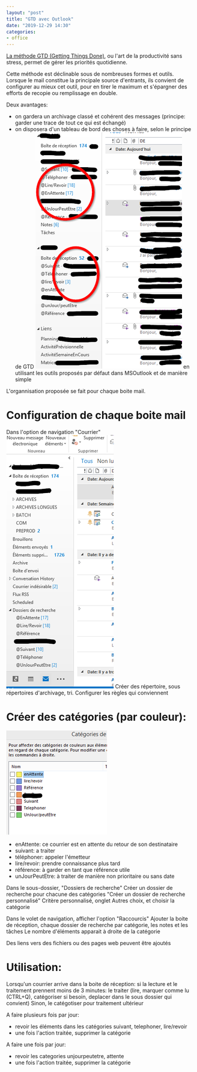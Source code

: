 ```yaml
---
layout: "post"
title: "GTD avec Outlook"
date: "2019-12-29 14:30"
categories:
- office
---
```

[La méthode GTD (Getting Things Done)](https://fr.wikipedia.org/wiki/Getting_Things_Done), ou l'art de la productivité sans stress, permet de gérer les priorités quotidienne.

Cette méthode est déclinable sous de nombreuses formes et outils. Lorsque le mail constitue la principale source d'entrants, ils convient de configurer au mieux cet outil, pour en tirer le maximum et s'épargner des efforts de recopie ou remplissage en double.

Deux avantages:
- on gardera un archivage classé et cohérent des messages (principe: garder une trace de tout ce qui est échangé)
- on disposera d'un tableau de bord des choses à faire, selon le principe de GTD
![outlook](/assets/img/outlook3.png)
en utilisant les outils proposés par défaut dans MSOutlook et de manière simple

L'organnisation proposée se fait pour chaque boite mail.

# Configuration de chaque boite mail
Dans l'option de navigation "Courrier"
![outlook](/assets/img/outlook1.png)
Créer des répertoire, sous répertoires d'archivage, tri. 
Configurer les règles qui conviennent

# Créer des catégories (par couleur):
![outlook](/assets/img/outlook2.png)
- enAttente: ce courrier est en attente du retour de son destinataire
- suivant: a traiter
- téléphoner: appeler l'émetteur
- lire/revoir: prendre connaissance plus tard
- référence: à garder en tant que référence utile
- unJourPeutEtre: à traiter de manière non prioritaire ou sans date

Dans le sous-dossier, "Dossiers de recherche"
Créer un dossier de recherche pour chacune des catégories "Créer un dossier de recherche personnalisé"
Critère personnalisé, onglet Autres choix, et choisir la catégorie

Dans le volet de navigation, afficher l'option "Raccourcis"
Ajouter la boite de réception, chaque dossier de recherche par catégorie, les notes et les tâches
Le nombre d'éléments apparait à droite de la catégorie

Des liens vers des fichiers ou des pages web peuvent être ajoutés

# Utilisation:
Lorsqu'un courrier arrive dans la boite de réception:
si la lecture et le traitement prennent moins de 3 minutes: le traiter (lire, marquer comme lu (CTRL+Q), catégoriser si besoin, deplacer dans le sous dossier qui convient)
Sinon, le catégotiser pour traitement ultérieur

A faire plusieurs fois par jour:
- revoir les éléments dans les catégories suivant, telephoner, lire/revoir
- une fois l'action traitée, supprimer la catégorie

A faire une fois par jour:
- revoir les categories unjourpeutetre, attente
- une fois l'action traitée, supprimer la catégorie

